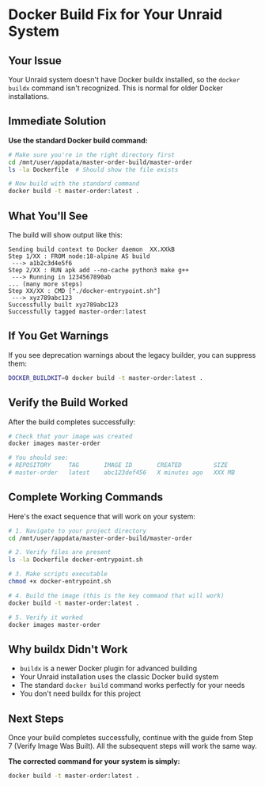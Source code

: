 # Docker Build Fix for Your Unraid System

## Your Issue
Your Unraid system doesn't have Docker buildx installed, so the `docker buildx` command isn't recognized. This is normal for older Docker installations.

## Immediate Solution

**Use the standard Docker build command:**

```bash
# Make sure you're in the right directory first
cd /mnt/user/appdata/master-order-build/master-order
ls -la Dockerfile  # Should show the file exists

# Now build with the standard command
docker build -t master-order:latest .
```

## What You'll See

The build will show output like this:
```
Sending build context to Docker daemon  XX.XXkB
Step 1/XX : FROM node:18-alpine AS build
 ---> a1b2c3d4e5f6
Step 2/XX : RUN apk add --no-cache python3 make g++
 ---> Running in 1234567890ab
... (many more steps)
Step XX/XX : CMD ["./docker-entrypoint.sh"]
 ---> xyz789abc123
Successfully built xyz789abc123
Successfully tagged master-order:latest
```

## If You Get Warnings

If you see deprecation warnings about the legacy builder, you can suppress them:
```bash
DOCKER_BUILDKIT=0 docker build -t master-order:latest .
```

## Verify the Build Worked

After the build completes successfully:
```bash
# Check that your image was created
docker images master-order

# You should see:
# REPOSITORY     TAG       IMAGE ID       CREATED         SIZE
# master-order   latest    abc123def456   X minutes ago   XXX MB
```

## Complete Working Commands

Here's the exact sequence that will work on your system:

```bash
# 1. Navigate to your project directory
cd /mnt/user/appdata/master-order-build/master-order

# 2. Verify files are present
ls -la Dockerfile docker-entrypoint.sh

# 3. Make scripts executable
chmod +x docker-entrypoint.sh

# 4. Build the image (this is the key command that will work)
docker build -t master-order:latest .

# 5. Verify it worked
docker images master-order
```

## Why buildx Didn't Work

- `buildx` is a newer Docker plugin for advanced building
- Your Unraid installation uses the classic Docker build system
- The standard `docker build` command works perfectly for your needs
- You don't need buildx for this project

## Next Steps

Once your build completes successfully, continue with the guide from Step 7 (Verify Image Was Built). All the subsequent steps will work the same way.

**The corrected command for your system is simply:**
```bash
docker build -t master-order:latest .
```
